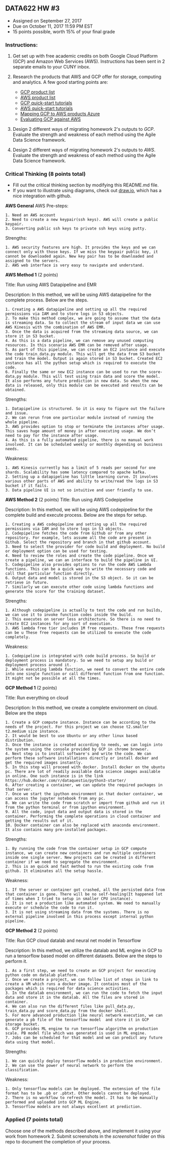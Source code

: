 ## DATA622 HW #3
- Assigned on September 27, 2017
- Due on October 11, 2017 11:59 PM EST
- 15 points possible, worth 15% of your final grade

### Instructions:
1. Get set up with free academic credits on both Google Cloud Platform (GCP) and Amazon Web Services (AWS).  Instructions has been sent in 2 separate emails to your CUNY inbox.

2. Research the products that AWS and GCP offer for storage, computing and analytics.  A few good starting points are:
    - [GCP product list](https://cloud.google.com/products/)
    - [AWS product list](https://aws.amazon.com/products)
    - [GCP quick-start tutorials](https://codelabs.developers.google.com/codelabs)
    - [AWS quick-start tutorials](https://aws.amazon.com/getting-started/tutorials/)
    - [Mapping GCP to AWS products Azure](https://stackify.com/microsoft-azure-vs-amazon-web-services-vs-google-compute-comparison/)
    - [Evaluating GCP against AWS](http://blog.armory.io/choosing-between-aws-gcp-and-azure/)


3. Design 2 different ways of migrating homework 2's outputs to *GCP*.  Evaluate the strength and weakness of each method using the Agile Data Science framework.

4. Design 2 different ways of migrating homework 2's outputs to *AWS*.  Evaluate the strength and weakness of each method using the Agile Data Science framework.

### Critical Thinking (8 points total)

- Fill out the critical thinking section by modifying this README.md file.
- If you want to illustrate using diagrams, check out [draw.io](https://www.draw.io/), which has a nice integration with github.

**AWS General**
AWS Pre-steps:

	1. Need an AWS account
	2. Need to create a new keypair(ssh keys). AWS will create a public keypair.
	3. Converting public ssh keys to private ssh keys using putty.

Strengths:

	1. AWS security features are high. It provides the keys and we can connect only with those keys. If we miss the keypair public key, it cannot be downloaded again. New key pair has to be downloaded and assigned to the servers.
	2. AWS web interface is very easy to navigate and understand. 


**AWS Method 1** (2 points)

Title: Run using AWS Datapipeline and EMR

Description: In this method, we will be using AWS datapipeline for the complete process. Below are the steps.

	1. Creating a AWS datapipeline and setting up all the required permissions via IAM and to store logs in S3 objects.
	2. To make this method complex, we are going to assume that the data is streaming data. So to collect the stream of input data we can use AWS Kinesis with the combination of AWS EMR.
	3. Once the data is acquired from the streaming data source, we can store it in S3 bucket.
	4. As this is a data pipeline, we can remove any unused computing resources. In this scenario AWS EMR can be removed after usage.
	5. As part of this pipeline, we can create an EC2 instance and execute the code train_data.py module. This will get the data from S3 bucket and train the model. Output is again stored in S3 bucket. Created EC2 instance has all the python setup which is required to execute the code.
	6. Finally the same or new EC2 instance can be used to run the score-data.py module. This will test using train data and score the model. It also performs any future prediction in new data. So when the new data is released, only this module can be executed and results can be obtained.


Strengths:

	1. Datapipeline is structured. So it is easy to figure out the failure and issue.
	2. We can rerun from one particular module instead of running the whole pipeline.
	3. AWS provides option to stop or terminate the instances after usage. This saves huge amount of money in after executing usage. We don’t need to pay for the instance after usage. 
	4. As this is a fully automated pipeline, there is no manual work involved. It can be scheduled weekly or monthly depending on business needs.

Weakness:

	1. AWS Kinesis currently has a limit of 5 reads per second for one shards. Scalability has some latency compared to apache kafka.
	2. Setting up a datapipeline has little learning curve. It involves various other parts of AWS and ability to write/read the logs in S3 bucket if it fails.
	3. Data pipeline UI is not so intuitive and user friendly to use.

**AWS Method 2** (2 points)
Title: Run using AWS Codepipeline

Description: In this method, we will be using AWS codepipeline for the complete build and execute process. Below are the steps for setup.

	1. Creating a AWS codepipeline and setting up all the required permissions via IAM and to store logs in S3 objects.
	2. Codepipeline fetches the code from Github or from any other repository. For example, lets assume all the code are present in Github. Select the repository and branch in that github account.
	3. Need to select the provider for code build and deployment. No build or deployment option can be used for testing.
	4. Need to review the roles and create the code pipeline. Once we create a pipeline, we can an interface to build the pipeline in UI.
	5. Codepipeline also provides options to run the code AWS Lambda functions. This can be a quick way to write the necessary code and call that particular function directly.
	6. Output data and model is stored in the S3 object. So it can be retrieve in future.
	7. Similarly we can execute other code using lambda functions and generate the score for the training dataset. 

Strengths:

	1. Although codepipeline is actually to test the code and run builds, we can use it to invoke function codes inside the build.
	2. This executes on server less architecture. So there is no need to create EC2 instances for any sort of execution.
	3. AWS lambda free tier includes 1M free requests. These free requests can be u These free requests can be utilized to execute the code completely.

Weakness:

	1. Codepipeline is integrated with code build process. So build or deployment process is mandatory. So we need to setup any build or deployment process around it.
	2. While executing lambda function, we need to convert the entire code into one single function or call different function from one function. It might not be possible at all the times.


**GCP Method 1** (2 points)

Title: Run everything on cloud

Description: In this method, we create a complete environment on cloud. Below are the steps

	1. Create a GCP compute instance. Instance can be according to the needs of the project. For this project we can choose t2.smaller t2.medium size instance.
	2. It would be best to use Ubuntu or any other linux based distribution.
	3. Once the instance is created according to needs, we can login into the system using the console provided by GCP in chrome browser.
	4. Next step is to install software's and write the code. We can perform these software installations directly or install docker and get the required images instantly.
	5. In this step will proceed with docker. Install docker on the ubuntu pc. There are lot of readily available data science images available in online. One such instance is in the link https://hub.docker.com/r/dataquestio/python3-starter/
	6. After creating a container, we can update the required packages in that server.
	7. Once we start the ipython environment in that docker container, we can access the jupyter notebook from any pc. 
	8. We can write the code from scratch or import from github and run it from the python terminal or from ipython environment.
	9. All the code, input data and output data is stored in the container. Performing the complete operations in cloud container and getting the results out of it.
	10. Docker container can also be replaced with anaconda environment. It also contains many pre-installed packages.

Strengths:

	1. By running the code from the container setup in GCP compute instance, we can create new containers and run multiple containers inside one single server. New projects can be created in different container if we need to segregate the environment.
	2. This is an quick and fast method to run the existing code from github. It eliminates all the setup hassle. 

Weakness:

	1. If the server or container got crashed, all the persisted data from that container is gone. There will be no self-healing(It happened lot of times when I tried to setup in smaller CPU instance).
	2. It is not a production like automated system. We need to manually execute or schedule the code to run it.
	3. It is not using streaming data from the systems. There is no external pipeline involved in this process except internal python pipeline.

**GCP Method 2** (2 points)

Title: Run GCP cloud datalab and neural net model in Tensorflow

Description: In this method, we utilize the datalab and ML engine in GCP to run a tensorflow based model on different datasets. Below are the steps to perform it.

	1. As a first step, we need to create an GCP project for executing python code on datalab platform. 
	2. Once we create a project, we can follow list of steps in link to create a VM which runs a docker image. It contains most of the packages which is required for data science activities.
	3. In the datalab environment, we can run the code to fetch the input data and store it in the datalab. All the files are stored in container.
	4. We can also run the different files like pull_data.py, train_data.py and score_data.py from the docker shell. 
	5. For more advanced production like neural network execution, we can generate a pb file of the tensorflow model  and store it in GCP storage bucket.
	6. GCP provides ML engine to run tensorflow algorithm on production scale. PB model file which was generated is used in ML engine.
	7. Jobs can be scheduled for that model and we can predict any future data using that model. 

Strengths:

	1. We can quickly deploy tensorflow models in production environment. 
	2. We can use the power of neural network to perform the classification. 

Weakness:

	1. Only tensorflow models can be deployed. The extension of the file format has to be .pb or .pbtxt. Other models cannot be deployed.
	2. There is no workflow to refresh the model. It has to be manually performed and uploaded into GCP ML Engine.
	3. Tensorflow models are not always excellent at prediction.




### Applied (7 points total)

Choose one of the methods described above, and implement it using your work from homework 2.  Submit screenshots in the *screenshot* folder on this repo to document the completion of your process.
